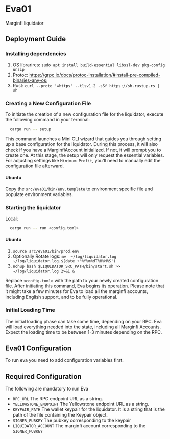 
# Eva01

Marginfi liquidator

## Deployment Guide
### Installing dependencies

1. OS librarires: `sudo apt install build-essential libssl-dev pkg-config unzip`
1. Protoc:  https://grpc.io/docs/protoc-installation/#install-pre-compiled-binaries-any-os;
1. Rust: `curl --proto '=https' --tlsv1.2 -sSf https://sh.rustup.rs | sh`

### Creating a New Configuration File
To initiate the creation of a new configuration file for the liquidator, execute the following command in your terminal:
```bash
  cargo run -- setup
```
This command launches a Mini CLI wizard that guides you through setting up a base configuration for the liquidator. During this process, it will also check if you have a MarginfiAccount initialized. If not, it will prompt you to create one. At this stage, the setup will only request the essential variables. For adjusting settings like `Minimum Profit`, you'll need to manually edit the configuration file afterward.

#### Ubuntu 
Copy the `src/eva01/bin/env.template` to environment specific file and populate environment variables.

### Starting the liquidator
Local:
```bash
  cargo run -- run <config.toml>
```
#### Ubuntu
1. `source src/eva01/bin/prod.env`
1. Optionally Rotate logs: `mv  ~/log/liquidator.log  ~/log/liquidator.log.$(date +'%Y%m%dT%H%M%S')`
1. `nohup bash $LIQUIDATOR_SRC_PATH/bin/start.sh >> ~/log/liquidator.log 2>&1 &`

Replace `<config.toml>` with the path to your newly created configuration file. After initiating this command, Eva begins its operation. Please note that it might take a few minutes for Eva to load all the marginfi accounts, including English support, and to be fully operational.

### Initial Loading Time
The initial loading phase can take some time, depending on your RPC. Eva will load everything needed into the state, including all Marginfi Accounts. Expect the loading time to be between 1-3 minutes depending on the RPC.

## Eva01 Configuration
To run eva you need to add configuration variables first.

## Required Configuration
The following are mandatory to run Eva

- `RPC_URL` The RPC endpoint URL as a string.
- `YELLOWSTONE_ENDPOINT` The Yellowstone endpoint URL as a string.
- `KEYPAIR_PATH` The wallet keypair for the liquidator. It is a string that is the path of the file containing the Keypair object.
- `SIGNER_PUBKEY` The pubkey corresponding to the keypair
- `LIQUIDATOR_ACCOUNT` The marginfi account corresponding to the `SIGNER_PUBKEY`
